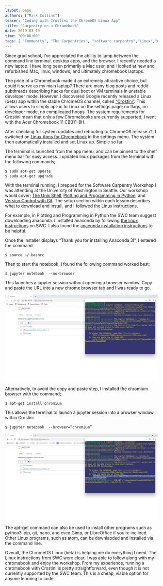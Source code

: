```yaml
---
layout: page
authors: ["Mark Collins"]
teaser: "Coding with Crostini the ChromeOS Linux App"
title: "Carpentry on a Chromebook"
date: 2019-03-15
time: "00:00:00"
tags: [ "Community", "The Carpentries", "software carpentry","Linux","Chromebook","ChromeOS","Crostini"]
---
```


Since grad school, I’ve appreciated the ability to jump between the command line terminal, desktop apps, and the browser. I recently needed a new laptop. I have long been primarily a Mac user, and I looked at new and refurbished Mac, linux, windows, and ultimately chromebook laptops.

The price of a Chromebook made it an extremely attractive choice, but could it serve as my main laptop? There are many blog posts and reddit subthreads describing hacks for dual boot or VM terminals in unstable developer mode.  However, I discovered Google recently released a Linux (beta) app within the stable ChromeOS channel, called [“Crostini”](https://www.aboutchromebooks.com/tag/project-crostini/). This allows users to simply opt-in to Linux on the settings page; no flags, no developer mode, no complicated hoops. The system requirements for Crostini mean that only a few Chromebooks are currently supported; I went with the Acer Chromebook 11 CB311-8H. 

After checking for system updates and rebooting to ChromeOS release 71, I switched on [Linux Apps for Chromebook](https://support.google.com/chromebook/answer/9145439?hl=en) in the settings menu. The system then automatically installed and set Linux up. Simple so far. 

The terminal is launched from the app menu, and can be pinned to the shelf menu bar for easy access. I updated linux packages from the terminal with the following commands; 

```
$ sudo apt-get update
$ sudo apt-get upgrade
```

With the terminal running, I prepped for the Software Carpentry Workshop I was attending at the University of Washington in Seattle. Our workshop would cover; [The Unix Shell](http://swcarpentry.github.io/shell-novice), [Plotting and Programming in Python](http://swcarpentry.github.io/python-novice-gapminder), and [Version Control with Git](http://swcarpentry.github.io/git-novice). The setup section within each lesson describes what to download and install, and I followed the Linux instructions.

For example, in Plotting and Programming in Python the SWC team suggest downloading anaconda. I installed anaconda by following [the linux instructions](http://swcarpentry.github.io/python-novice-gapminder/setup/) on SWC. I also found the [anaconda installation instructions](http://swcarpentry.github.io/python-novice-gapminder/setup/) to be helpful.

Once the installer displays “Thank you for installing Anaconda 3!”, I entered the command 
```
$ source ~/.bashrc
```
Then to start the notebook, I found the following command worked best:
```
$ jupyter notebook  --no-browser
```

This launches a jupyter session without opening a browser window. Copy and paste the URL into a new chrome browser tab and I was ready to go.

![ChromeOS Terminal with Jupyter](/images/blog/2019/03/ChromeOS_with_Linux_1.jpg)

Alternatively, to avoid the copy and paste step, I installed the chromium browser with the command;
```
$ apt-get install chromium
```

This allows the terminal to launch a jupyter session into a browser window within Crostini. 

```
$ jupyter notebook  --browser=”chromium” 
```

![ChromeOS Terminal launching Chromium](/images/blog/2019/03/ChromeOS_with_Linux_2.jpg)

The apt-get command can also be used to install other programs such as python3-pip, git, nano, and even Gimp, or LibreOffice if you’re inclined. Other Linux programs, such as atom, can be downlaoded and installed via the command line.

Overall, the ChromeOS Linux (beta) is helping me do everything I need. The Linux instructions from SWC were clear. I was able to follow along with my chromebook and enjoy the workshop. From my experience, running a chromebook with Crostini is pretty straightforward, even though it is not currently supported by the SWC team. This is a cheap, viable option for anyone learning to code. 
